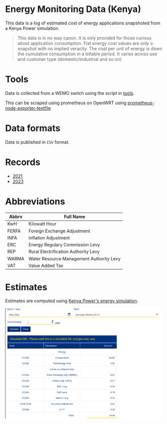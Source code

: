 # Energy Monitoring Data (Kenya)

This data is a log of estimated cost of energy applications snapshoted from a Kenya Power simulation.

> This data is in no way canon. It is only provided for those curious about application consumption.
> Fiat energy cost values are only a snapshot with no implied veracity.
> The cost per unit of energy is down the cumulative consumption in a billable period.
  It varies across use and customer type (domestic/industrial and so on)

# Tools

Data is collected from a WEMO switch using the script in [tools](./tools/scripts/).

This can be scraped using prometheus on OpenWRT using [prometheus-node-exporter-textfile](https://openwrt.org/packages/pkgdata/prometheus-node-exporter-lua)

# Data formats

Data is published in `CSV` format.

# Records

- [2021](/2021/all.csv)
- [2023](/2021/all.csv)

# Abbreviations

Abbrv | Full Name
----- | ---------
KwH | Kilowatt Hour
FERFA | Foreign Exchange Adjustment
INFA | Inflation Adjustment
ERC | Energy Regulary Commission Levy
REP | Rural Electrification Authority Levy
WARMA | Water Resource Management Authority Levy
VAT | Value Added Tax


# Estimates

Estimates are computed using [Kenya Power's energy simulation](https://selfservice.kplc.co.ke/).

![Simulation Example](https://raw.githubusercontent.com/bmurithi/stima-data/main/media/energy-simulation.png "Energy Simulation")
